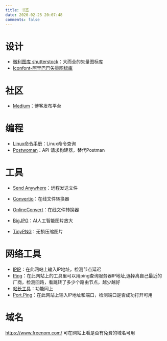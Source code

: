 ```yaml
---
title: 书签
date: 2020-02-25 20:07:48
comments: false
---
```


# 设计
- [微利图库 shutterstock](https://www.shutterstock.com/)：大而全的矢量图标库
- [Iconfont-阿里巴巴矢量图标库](https://www.iconfont.cn/)

# 社区
- [Medium](https://medium.com/)：博客发布平台

# 编程
- [Linux命令手册](https://man.linuxde.net/)：Linux命令查询
- [Postwoman](https://postwoman.io/)：API 请求构建器，替代Postman

# 工具

- [Send Anywhere](https://send-anywhere.com/)：远程发送文件

- [Convertio](https://convertio.co/zh/)：在线文件转换器

- [OnlineConvert](https://cn.onlineconvert.com/)：在线文件转换器

- [BigJPG](https://bigjpg.com/zh)：AI人工智能图片放大

- [TinyPNG](https://tinypng.com/)：无损压缩图片

# 网络工具
- [IPIP](https://www.ipip.net/)：在此网站上输入IP地址，检测节点延迟
- [Ping](https://www.ping.pe/)：在此网站上的工具里可以用ping查询服务器IP地址,选择离自己最近的厂商，检测回路，看跳转了多少个路由节点，越少越好
- [站长工具](http://ping.chinaz.com/)：功能同上
- [Port.Ping](https://port.ping.pe/)：在此网站上输入IP地址和端口，检测端口是否成功打开可用

# 域名
https://www.freenom.com/ 可在网站上看是否有免费的域名可用
